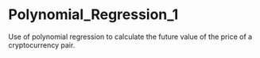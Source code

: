 # Polynomial_Regression_1
Use of polynomial regression to calculate the future value of the price of a cryptocurrency pair.
